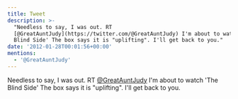 ```yaml
---
title: Tweet
description: >-
  "Needless to say, I was out. RT
  [@GreatAuntJudy](https://twitter.com/@GreatAuntJudy) I'm about to watch 'The
  Blind Side' The box says it is "uplifting". I'll get back to you."
date: '2012-01-28T00:01:56+00:00'
mentions:
  - '@GreatAuntJudy'
---
```

Needless to say, I was out. RT [@GreatAuntJudy](https://twitter.com/@GreatAuntJudy) I'm about to watch 'The Blind Side' The box says it is "uplifting". I'll get back to you.
